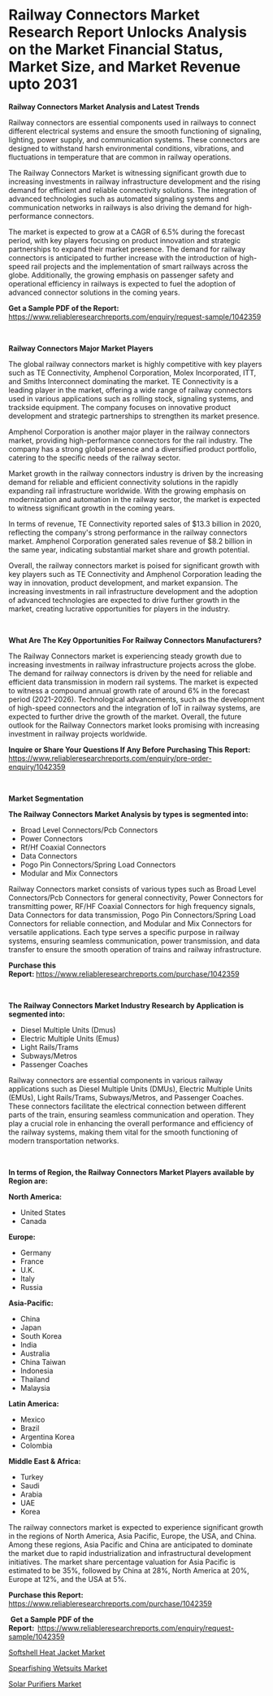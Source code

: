 <p><h1>Railway Connectors Market Research Report Unlocks Analysis on the Market Financial Status, Market Size, and Market Revenue upto 2031</h1></p><p><strong>Railway Connectors Market Analysis and Latest Trends</strong></p>
<p><p>Railway connectors are essential components used in railways to connect different electrical systems and ensure the smooth functioning of signaling, lighting, power supply, and communication systems. These connectors are designed to withstand harsh environmental conditions, vibrations, and fluctuations in temperature that are common in railway operations. </p><p>The Railway Connectors Market is witnessing significant growth due to increasing investments in railway infrastructure development and the rising demand for efficient and reliable connectivity solutions. The integration of advanced technologies such as automated signaling systems and communication networks in railways is also driving the demand for high-performance connectors.</p><p>The market is expected to grow at a CAGR of 6.5% during the forecast period, with key players focusing on product innovation and strategic partnerships to expand their market presence. The demand for railway connectors is anticipated to further increase with the introduction of high-speed rail projects and the implementation of smart railways across the globe. Additionally, the growing emphasis on passenger safety and operational efficiency in railways is expected to fuel the adoption of advanced connector solutions in the coming years.</p></p>
<p><strong>Get a Sample PDF of the Report:&nbsp;</strong> <a href="https://www.reliableresearchreports.com/enquiry/request-sample/1042359">https://www.reliableresearchreports.com/enquiry/request-sample/1042359</a></p>
<p>&nbsp;</p>
<p><strong>Railway Connectors Major Market Players</strong></p>
<p><p>The global railway connectors market is highly competitive with key players such as TE Connectivity, Amphenol Corporation, Molex Incorporated, ITT, and Smiths Interconnect dominating the market. TE Connectivity is a leading player in the market, offering a wide range of railway connectors used in various applications such as rolling stock, signaling systems, and trackside equipment. The company focuses on innovative product development and strategic partnerships to strengthen its market presence. </p><p>Amphenol Corporation is another major player in the railway connectors market, providing high-performance connectors for the rail industry. The company has a strong global presence and a diversified product portfolio, catering to the specific needs of the railway sector. </p><p>Market growth in the railway connectors industry is driven by the increasing demand for reliable and efficient connectivity solutions in the rapidly expanding rail infrastructure worldwide. With the growing emphasis on modernization and automation in the railway sector, the market is expected to witness significant growth in the coming years.</p><p>In terms of revenue, TE Connectivity reported sales of $13.3 billion in 2020, reflecting the company's strong performance in the railway connectors market. Amphenol Corporation generated sales revenue of $8.2 billion in the same year, indicating substantial market share and growth potential.</p><p>Overall, the railway connectors market is poised for significant growth with key players such as TE Connectivity and Amphenol Corporation leading the way in innovation, product development, and market expansion. The increasing investments in rail infrastructure development and the adoption of advanced technologies are expected to drive further growth in the market, creating lucrative opportunities for players in the industry.</p></p>
<p>&nbsp;</p>
<p><strong>What Are The Key Opportunities For Railway Connectors Manufacturers?</strong></p>
<p><p>The Railway Connectors market is experiencing steady growth due to increasing investments in railway infrastructure projects across the globe. The demand for railway connectors is driven by the need for reliable and efficient data transmission in modern rail systems. The market is expected to witness a compound annual growth rate of around 6% in the forecast period (2021-2026). Technological advancements, such as the development of high-speed connectors and the integration of IoT in railway systems, are expected to further drive the growth of the market. Overall, the future outlook for the Railway Connectors market looks promising with increasing investment in railway projects worldwide.</p></p>
<p><strong>Inquire or Share Your Questions If Any Before Purchasing This Report:</strong> <a href="https://www.reliableresearchreports.com/enquiry/pre-order-enquiry/1042359">https://www.reliableresearchreports.com/enquiry/pre-order-enquiry/1042359</a></p>
<p>&nbsp;</p>
<p><strong>Market Segmentation</strong></p>
<p><strong>The Railway Connectors Market Analysis by types is segmented into:</strong></p>
<p><ul><li>Broad Level Connectors/Pcb Connectors</li><li>Power Connectors</li><li>Rf/Hf Coaxial Connectors</li><li>Data Connectors</li><li>Pogo Pin Connectors/Spring Load Connectors</li><li>Modular and Mix Connectors</li></ul></p>
<p><p>Railway Connectors market consists of various types such as Broad Level Connectors/Pcb Connectors for general connectivity, Power Connectors for transmitting power, RF/HF Coaxial Connectors for high frequency signals, Data Connectors for data transmission, Pogo Pin Connectors/Spring Load Connectors for reliable connection, and Modular and Mix Connectors for versatile applications. Each type serves a specific purpose in railway systems, ensuring seamless communication, power transmission, and data transfer to ensure the smooth operation of trains and railway infrastructure.</p></p>
<p><strong>Purchase this Report:&nbsp;</strong><a href="https://www.reliableresearchreports.com/purchase/1042359">https://www.reliableresearchreports.com/purchase/1042359</a></p>
<p>&nbsp;</p>
<p><strong>The Railway Connectors Market Industry Research by Application is segmented into:</strong></p>
<p><ul><li>Diesel Multiple Units (Dmus)</li><li>Electric Multiple Units (Emus)</li><li>Light Rails/Trams</li><li>Subways/Metros</li><li>Passenger Coaches</li></ul></p>
<p><p>Railway connectors are essential components in various railway applications such as Diesel Multiple Units (DMUs), Electric Multiple Units (EMUs), Light Rails/Trams, Subways/Metros, and Passenger Coaches. These connectors facilitate the electrical connection between different parts of the train, ensuring seamless communication and operation. They play a crucial role in enhancing the overall performance and efficiency of the railway systems, making them vital for the smooth functioning of modern transportation networks.</p></p>
<p>&nbsp;</p>
<p><strong>In terms of Region, the Railway Connectors Market Players available by Region are:</strong></p>
<p>
    <p> <strong> North America: </strong>
        <ul>
            <li>United States</li>
            <li>Canada</li>
        </ul>
        </p> 
    <p> <strong> Europe: </strong>
        <ul>
            <li>Germany</li>
            <li>France</li>
            <li>U.K.</li>
            <li>Italy</li>
            <li>Russia</li>
        </ul>
        </p> 
    <p> <strong> Asia-Pacific: </strong>
        <ul>
            <li>China</li>
            <li>Japan</li>
            <li>South Korea</li>
            <li>India</li>
            <li>Australia</li>
            <li>China Taiwan</li>
            <li>Indonesia</li>
            <li>Thailand</li>
            <li>Malaysia</li>
        </ul>
        </p> 
    <p> <strong> Latin America: </strong>
        <ul>
            <li>Mexico</li>
            <li>Brazil</li>
            <li>Argentina Korea</li>
            <li>Colombia</li>
        </ul>
        </p> 
    <p> <strong> Middle East & Africa: </strong>
        <ul>
            <li>Turkey</li>
            <li>Saudi</li>
            <li>Arabia</li>
            <li>UAE</li>
            <li>Korea</li>
        </ul>
    </p>
    </p>
<p><p>The railway connectors market is expected to experience significant growth in the regions of North America, Asia Pacific, Europe, the USA, and China. Among these regions, Asia Pacific and China are anticipated to dominate the market due to rapid industrialization and infrastructural development initiatives. The market share percentage valuation for Asia Pacific is estimated to be 35%, followed by China at 28%, North America at 20%, Europe at 12%, and the USA at 5%.</p></p>
<p><strong>Purchase this Report: </strong><a href="https://www.reliableresearchreports.com/purchase/1042359">https://www.reliableresearchreports.com/purchase/1042359</a></p>
<p>&nbsp;<strong>Get a Sample PDF of the Report:&nbsp;&nbsp;</strong><a href="https://www.reliableresearchreports.com/enquiry/request-sample/1042359">https://www.reliableresearchreports.com/enquiry/request-sample/1042359</a></p>
<p><strong></strong></p>
<p><p><a href="https://view.publitas.com/reportprime-1/softshell-heat-jacket-market-insights-market-players-and-forecast-till-2030/">Softshell Heat Jacket Market</a></p><p><a href="https://view.publitas.com/reportprime-1/spearfishing-wetsuits-market-insights-market-players-and-forecast-till-2030/">Spearfishing Wetsuits Market</a></p><p><a href="https://view.publitas.com/reportprime-1/solar-purifiers-market-research-report-provides-thorough-industry-overview-which-offers-an-in-depth-analysis-of-product-trends-and-new-market-divisions/">Solar Purifiers Market</a></p></p>
